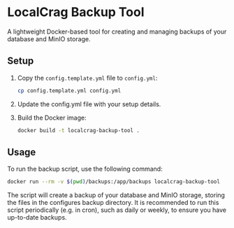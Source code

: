 # LocalCrag Backup Tool

A lightweight Docker-based tool for creating and managing backups of your database and MinIO storage.

## Setup

1. Copy the `config.template.yml` file to `config.yml`:
   ```bash
   cp config.template.yml config.yml
   ```

2. Update the config.yml file with your setup details.
3. Build the Docker image:
   ```bash
   docker build -t localcrag-backup-tool .
   ```

## Usage

To run the backup script, use the following command:

   ```bash
   docker run --rm -v $(pwd)/backups:/app/backups localcrag-backup-tool
   ```

The script will create a backup of your database and MinIO storage, storing the files in the configures backup
directory. It is recommended to run this script periodically (e.g. in cron), such as daily or weekly, to ensure you have
up-to-date backups.